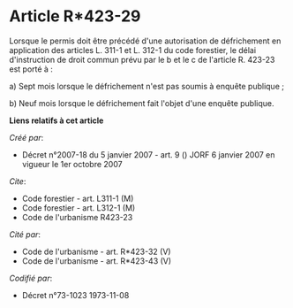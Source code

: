 # Article R*423-29

Lorsque le permis doit être précédé d'une autorisation de défrichement en application des articles L. 311-1 et L. 312-1 du
code forestier, le délai d'instruction de droit commun prévu par le b et le c de l'article R. 423-23 est porté à :

a) Sept mois lorsque le défrichement n'est pas soumis à enquête publique ;

b) Neuf mois lorsque le défrichement fait l'objet d'une enquête publique.

**Liens relatifs à cet article**

_Créé par_:

  - Décret n°2007-18 du 5 janvier 2007 - art. 9 () JORF 6 janvier 2007 en vigueur le 1er octobre 2007

_Cite_:

  - Code forestier - art. L311-1 (M)
  - Code forestier - art. L312-1 (M)
  - Code de l'urbanisme R423-23

_Cité par_:

  - Code de l'urbanisme - art. R*423-32 (V)
  - Code de l'urbanisme - art. R*423-43 (V)

_Codifié par_:

  - Décret n°73-1023 1973-11-08
